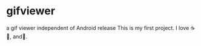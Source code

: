 # gifviewer
a gif viewer independent of Android release
This is my first project.
I love :coffee: :pizza:, and:dancer:.
